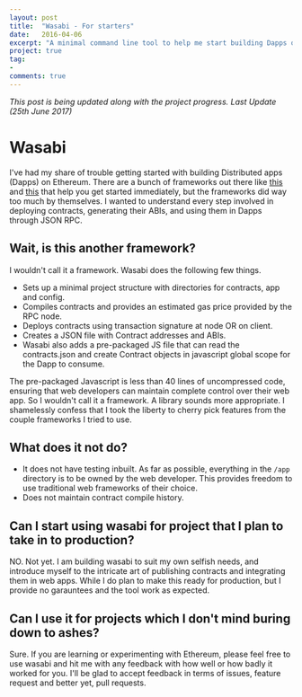 ```yaml
---
layout: post
title:  "Wasabi - For starters"
date:   2016-04-06
excerpt: "A minimal command line tool to help me start building Dapps on Ethereum."
project: true
tag:
- 
comments: true
---
```


*This post is being updated along with the project progress. Last Update (25th June 2017)*

# Wasabi



I've had my share of trouble getting started with building Distributed apps (Dapps) on Ethereum. There are a bunch of frameworks out there like [this](https://truffleframework.com) and [this](https://github.com/EMBARK) that help you get started immediately, but the frameworks did way too much by themselves. I wanted to understand every step involved in deploying contracts, generating their ABIs, and using them in Dapps through JSON RPC.

## Wait, is this another framework?

I wouldn't call it a framework. Wasabi does the following few things.

- Sets up a minimal project structure with directories for contracts, app and config.
- Compiles contracts and provides an estimated gas price provided by the RPC node.
- Deploys contracts using transaction signature at node OR on client.
- Creates a JSON file with Contract addresses and ABIs.
- Wasabi also adds a pre-packaged JS file that can read the contracts.json and create Contract objects in javascript global scope for the Dapp to consume.

The pre-packaged Javascript is less than 40 lines of uncompressed code, ensuring that web developers can maintain complete control over their web app. So I wouldn't call it a framework. A library sounds more appropriate. I shamelessly confess that I took the liberty to cherry pick features from the couple frameworks I tried to use.

## What does it not do?

- It does not have testing inbuilt. As far as possible, everything in the `/app` directory is to be owned by the web developer. This provides freedom to use traditional web frameworks of their choice.
- Does not maintain contract compile history.

## Can I start using wasabi for project that I plan to take in to production?

NO. Not yet. I am building wasabi to suit my own selfish needs, and introduce myself to the intricate art of publishing contracts and integrating them in web apps. While I do plan to make this ready for production, but I provide no garauntees and the tool work as expected.

## Can I use it for projects which I don't mind buring down to ashes?

Sure. If you are learning or experimenting with Ethereum, please feel free to use wasabi and hit me with any feedback with how well or how badly it worked for you. I'll be glad to accept feedback in terms of issues, feature request and better yet, pull requests.